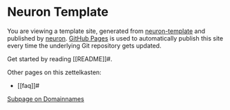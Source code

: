 # Neuron Template

You are viewing a template site, generated from [neuron-template](https://github.com/srid/neuron-template) and published by [neuron](https://neuron.zettel.page/). [GitHub Pages](https://pages.github.com/) is used to automatically publish this site every time the underlying Git repository gets updated.

Get started by reading [[README]]#.

Other pages on this zettelkasten:

- [[faq]]#

[Subpage on Domainnames](https://jan-ru.github.io/zettelkasten/domainnames)
